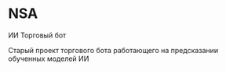 # NSA
ИИ Торговый бот  

Старый проект торгового бота работающего на предсказании обученных моделей ИИ
